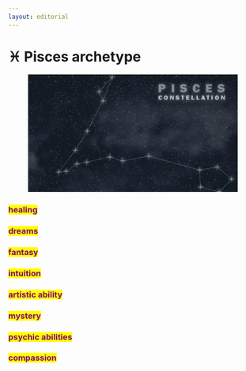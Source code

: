 ```yaml
---
layout: editorial
---
```


# ♓️ Pisces archetype

<figure><img src="../../../../../../../.gitbook/assets/PISCES-1-1024x576.png" alt=""><figcaption></figcaption></figure>

### <mark style="color:purple;">healing</mark>

### <mark style="color:purple;">dreams</mark>

### <mark style="color:purple;">fantasy</mark>

### <mark style="color:purple;">intuition</mark>

### <mark style="color:purple;">artistic ability</mark>

### <mark style="color:purple;">mystery</mark>

### <mark style="color:purple;">psychic abilities</mark>

### <mark style="color:purple;">compassion</mark>
